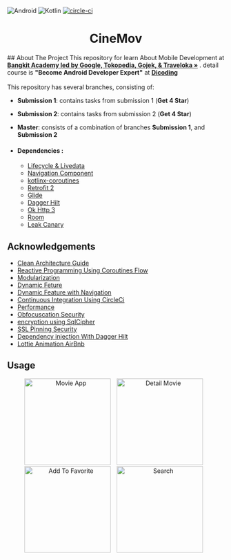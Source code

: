 ![Android](https://img.shields.io/badge/Android-0095D5?style=for-the-badge&logo=android&logoColor=white)
![Kotlin](https://img.shields.io/badge/Kotlin-0095D5?&style=for-the-badge&logo=kotlin&logoColor=white)
[![circle-ci](https://circleci.com/gh/ExRonin/Android-Expert.svg?style=svg)](https://circleci.com/gh/ExRonin/Android-Expert/)

 <h1 align="center">CineMov</h1>
<!-- ABOUT THE PROJECT -->
## About The Project
This repository for learn About Mobile Development at <a href="https://grow.google/intl/id_id/bangkit/"><strong>Bangkit Academy led by Google, Tokopedia, Gojek, & Traveloka »</strong></a> . detail course is <strong>"Become Android Developer Expert"</strong> at <a href="https://www.dicoding.com/"><strong>Dicoding</strong></a><br><br>
This repository has several branches, consisting of:

* **Submission 1**: contains tasks from submission 1 (**Get 4 Star**)
* **Submission 2**: contains tasks from submission 2 (**Get 4 Star**)
* **Master**: consists of a combination of branches **Submission 1**, and **Submission 2**

* #### Dependencies :
  - [Lifecycle & Livedata](https://developer.android.com/jetpack/androidx/releases/lifecycle)
  - [Navigation Component](https://developer.android.com/jetpack/androidx/releases/navigation)
  - [kotlinx-coroutines](https://developer.android.com/kotlin/coroutines)    
  - [Retrofit 2](https://square.github.io/retrofit/)    
  - [Glide](https://github.com/bumptech/glide)
  - [Dagger Hilt](https://dagger.dev/hilt/)
  - [Ok Http 3](https://square.github.io/okhttp/) 
  - [Room](https://developer.android.com/jetpack/androidx/releases/room) 
  - [Leak Canary](https://square.github.io/leakcanary/) 



## Acknowledgements
  * [Clean Architecture Guide](https://developer.android.com/jetpack/guide)
  * [Reactive Programming Using Coroutines Flow](https://developer.android.com/kotlin/flow)
  * [Modularization](https://www.techyourchance.com/preliminary-over-modularization-of-android-projects)
  * [Dynamic Feture](https://developer.android.com/guide/playcore/feature-delivery/on-demand)
  * [Dynamic Feature with Navigation](https://developer.android.com/guide/navigation/navigation-dynamic)
  * [Continuous Integration Using CircleCi](https://circleci.com/)
  * [Performance ](https://developer.android.com/training/articles/perf-tips)
  * [Obfocuscation Security](https://developer.android.com/studio/build/shrink-code)
  * [encryption using SqlCipher ](https://www.zetetic.net/sqlcipher/sqlcipher-for-android/)
  * [SSL Pinning Security](https://developer.android.com/training/articles/security-config)
  * [Dependency injection With Dagger Hilt](https://developer.android.com/training/dependency-injection)
  * [Lottie Animation AirBnb ](https://airbnb.io/lottie/#/)

<!-- USAGE EXAMPLES -->
## Usage
<p align="center"> 
    <img src="https://github.com/ExRonin/Android-Expert/assets/44882861/b065db6f-3d14-41c5-b364-413133225057"
        alt="Movie App "    
        style="margin-right: 10px;"    
        width="200" />
    <img src="https://github.com/ExRonin/Android-Expert/assets/44882861/66629d51-152a-4c8e-a326-fbed93a128ba"
        alt="Detail Movie"    
        style="margin-right: 10px;"    
        width="200" />
    <img src="https://github.com/ExRonin/Android-Expert/assets/44882861/3b30cd2e-1122-4954-96c2-6f98c3318d7f"
        alt="Add To Favorite"    
        style="margin-right: 10px;"    
        width="200" />
    <img src="https://github.com/ExRonin/Android-Expert/assets/44882861/f810bcff-ab40-48c8-873e-2805ebcb5dc7"
        alt="Search"    
        style="margin-right: 10px;"    
        width="200" />
</p>





